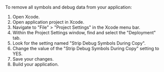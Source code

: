 To remove all symbols and debug data from your application:

1. Open Xcode.
2. Open application project in Xcode.
3. Navigate to "File" > "Project Settings" in the Xcode menu bar.
4. Within the Project Settings window, find and select the "Deployment" tab.
5. Look for the setting named "Strip Debug Symbols During Copy".
6. Change the value of the "Strip Debug Symbols During Copy" setting to YES.
7. Save your changes.
8. Build your application.
